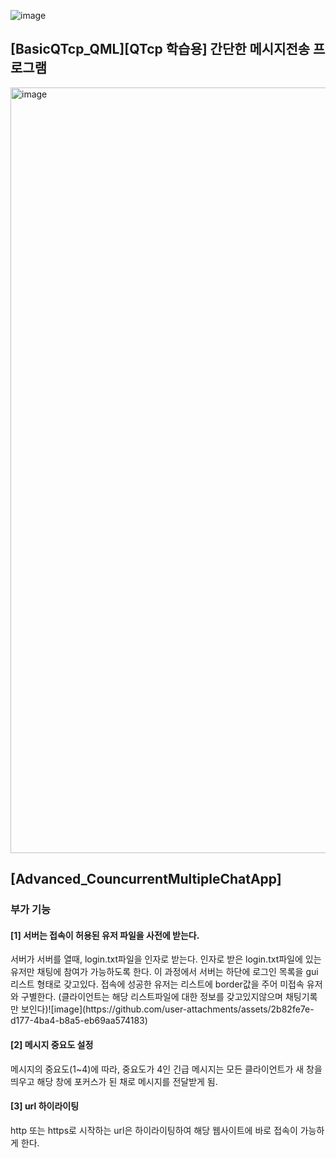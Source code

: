 ![image](https://github.com/user-attachments/assets/0d0906ed-0098-4fbc-9227-eb9bd0684c40)<h2>[BasicQTcp_QML][QTcp 학습용] 간단한 메시지전송 프로그램</h2>
<img width="1225" alt="image" src="https://github.com/user-attachments/assets/32da2e44-6d65-43f6-a849-a199701a513e">

<h2>[Advanced_CouncurrentMultipleChatApp]</h2>
<h3>부가 기능</h3>
<h4>[1] 서버는 접속이 허용된 유저 파일을 사전에 받는다.</h4> 
서버가 서버를 열때, login.txt파일을 인자로 받는다.
	인자로 받은 login.txt파일에 있는 유저만 채팅에 참여가 가능하도록 한다.
	이 과정에서 서버는 하단에 로그인 목록을 gui리스트 형태로 갖고있다.
	접속에 성공한 유저는 리스트에 border값을 주어 미접속 유저와 구별한다.
(클라이언트는 해당 리스트파일에 대한 정보를 갖고있지않으며 채팅기록만 보인다)![image](https://github.com/user-attachments/assets/2b82fe7e-d177-4ba4-b8a5-eb69aa574183)


<h4>[2] 메시지 중요도 설정</h4>
  메시지의 중요도(1~4)에 따라, 중요도가 4인 긴급 메시지는 모든 클라이언트가 새 창을 띄우고 해당 창에 포커스가 된 채로 메시지를 전달받게 됨.
<br>
<h4>[3] url 하이라이팅</h4>
http 또는 https로 시작하는 url은 하이라이팅하여 해당 웹사이트에 바로 접속이 가능하게 한다.
